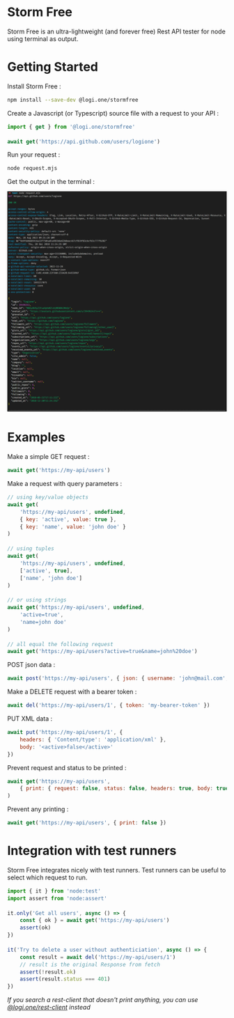 # Storm Free

Storm Free is an ultra-lightweight (and forever free) Rest API tester for node using terminal as output.

# Getting Started

Install Storm Free :

```bash
npm install --save-dev @logi.one/stormfree
```

Create a Javascript (or Typescript) source file with a request to your API :

```javascript
import { get } from '@logi.one/stormfree'

await get('https://api.github.com/users/logione')
```

Run your request :

```bash
node request.mjs
```

Get the output in the terminal :

![Request output](https://github.com/logione/stormfree/blob/master/output.png?raw=true)

# Examples

Make a simple GET request :

```javascript
await get('https://my-api/users')
````

Make a request with query parameters :

```javascript
// using key/value objects
await get(
    'https://my-api/users', undefined,
    { key: 'active', value: true },
    { key: 'name', value: 'john doe' }
)

// using tuples
await get(
    'https://my-api/users', undefined,
    ['active', true],
    ['name', 'john doe']
)

// or using strings
await get('https://my-api/users', undefined,
    'active=true',
    'name=john doe'
)

// all equal the following request
await get('https://my-api/users?active=true&name=john%20doe')
```

POST json data :

```javascript
await post('https://my-api/users', { json: { username: 'john@mail.com', name: 'John Doe' }})
```

Make a DELETE request with a bearer token :

```javascript
await del('https://my-api/users/1', { token: 'my-bearer-token' })
```

PUT XML data :

```javascript
await put('https://my-api/users/1', { 
    headers: { 'Content/type': 'application/xml' },
    body: '<active>false</active>'
})
```

Prevent request and status to be printed :

```javascript
await get('https://my-api/users',
    { print: { request: false, status: false, headers: true, body: true } }
)
```

Prevent any printing :

```javascript
await get('https://my-api/users', { print: false })
````

# Integration with test runners

Storm Free integrates nicely with test runners. Test runners can be useful to select which request to run.

```javascript
import { it } from 'node:test'
import assert from 'node:assert'

it.only('Get all users', async () => {
    const { ok } = await get('https://my-api/users')
    assert(ok)
})

it('Try to delete a user without authenticiation', async () => {
    const result = await del('https://my-api/users/1')
    // result is the original Response from fetch 
    assert(!result.ok)
    assert(result.status === 401)
})
```

*If you search a rest-client that doesn't print anything, you can use [@logi.one/rest-client](https://www.npmjs.com/package/@logi.one/rest-client) instead*